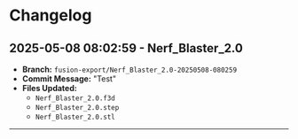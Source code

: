 # Changelog

## 2025-05-08 08:02:59 - Nerf_Blaster_2.0
- **Branch:** `fusion-export/Nerf_Blaster_2.0-20250508-080259`
- **Commit Message:** "Test"
- **Files Updated:**
  - `Nerf_Blaster_2.0.f3d`
  - `Nerf_Blaster_2.0.step`
  - `Nerf_Blaster_2.0.stl`

---

